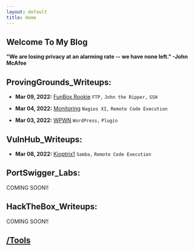 ```yaml
---
layout: default
title: Home
---
```


## **Welcome To My Blog**

**"We are losing privacy at an alarming rate -- we have none left." -John McAfee**

## **ProvingGrounds_Writeups:**  

- **Mar 09, 2022:** [FunBox Rookie](https://isaac-ken.github.io/posts/ProvingGrounds/FunBox%20Rookie.html) `FTP,` `John the Ripper,` `SSH`

- **Mar 04, 2022:** [Monitoring](https://isaac-ken.github.io/posts/ProvingGrounds/Monitoring.html) `Nagios XI,` `Remote Code Execution`

- **Mar 03, 2022:** [WPWN](https://isaac-ken.github.io/posts/ProvingGrounds/WPWN.html) `WordPress,` `Plugin`

## **VulnHub_Writeups:**

- **Mar 08, 2022:** [Kioptrix1](https://isaac-ken.github.io/posts/VulnHub/Kioptrix1.html) `Samba,` `Remote Code Execution`


## **PortSwigger_Labs:**  

COMING SOON!!


## **HackTheBox_Writeups:**

COMING SOON!!


## [/Tools](https://isaac-ken.github.io/posts/Tools/)     
     

